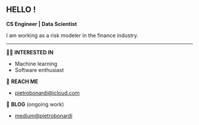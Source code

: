 ## HELLO !

**CS Engineer | Data Scientist**

I am working as a risk modeler in the finance industry.

---
🕺🏻 **INTERESTED IN**  
- Machine learning
- Software enthusiast

🤝 **REACH ME**
- pietrobonardi@icloud.com 

💬 **BLOG** (ongoing work)
- [medium@pietrobonardi](https://medium.com/@pietrobonardi)
